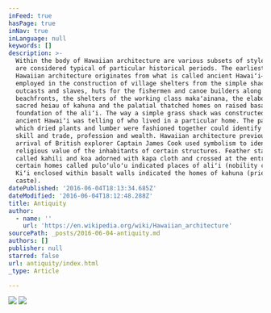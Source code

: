 ```yaml
---
inFeed: true
hasPage: true
inNav: true
inLanguage: null
keywords: []
description: >-
  Within the body of Hawaiian architecture are various subsets of styles; each
  are considered typical of particular historical periods. The earliest form of
  Hawaiian architecture originates from what is called ancient Hawaiʻi—designs
  employed in the construction of village shelters from the simple shacks of
  outcasts and slaves, huts for the fishermen and canoe builders along the
  beachfronts, the shelters of the working class makaʻainana, the elaborate and
  sacred heiau of kahuna and the palatial thatched homes on raised basalt
  foundation of the aliʻi. The way a simple grass shack was constructed in
  ancient Hawaiʻi was telling of who lived in a particular home. The patterns in
  which dried plants and lumber were fashioned together could identify caste,
  skill and trade, profession and wealth. Hawaiian architecture previous to the
  arrival of British explorer Captain James Cook used symbolism to identify
  religious value of the inhabitants of certain structures. Feather standards
  called kahili and koa adorned with kapa cloth and crossed at the entrance of
  certain homes called puloʻuloʻu indicated places of aliʻi (nobility caste).
  Kiʻi enclosed within basalt walls indicated the homes of kahuna (priestly
  caste).
datePublished: '2016-06-04T18:13:34.685Z'
dateModified: '2016-06-04T18:12:48.288Z'
title: Antiquity
author:
  - name: ''
    url: 'https://en.wikipedia.org/wiki/Hawaiian_architecture'
sourcePath: _posts/2016-06-04-antiquity.md
authors: []
publisher: null
starred: false
url: antiquity/index.html
_type: Article

---
```

![](https://the-grid-user-content.s3-us-west-2.amazonaws.com/a156b387-d3cb-4b6d-b955-b1c8c20be268.jpg)
![](https://the-grid-user-content.s3-us-west-2.amazonaws.com/eb743edf-674e-4597-8c1e-8e005543e9bb.jpg)